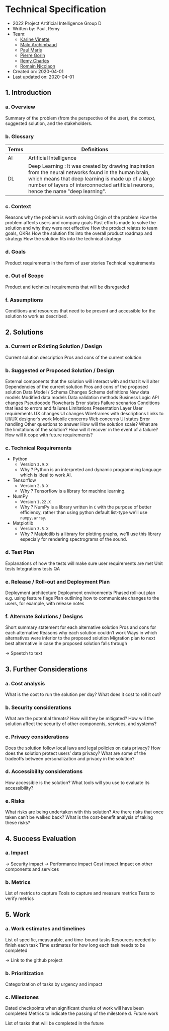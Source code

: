 <!-- doc: https://stackoverflow.blog/2020/04/06/a-practical-guide-to-writing-technical-specs/ -->

# Technical Specification

- 2022 Project Artificial Intelligence Group D
- Written by: Paul, Remy
- Team:
    - [Karine Vinette](https://github.com/KarineVinette)
    - [Malo Archimbaud](https://github.com/Malo-Archimbaud)
    - [Paul Maris](https://github.com/PaulMarisOUMary) 
    - [Pierre Gorin](https://github.com/Pierre2103)
    - [Remy Charles](https://github.com/RemyCHARLES)
    - [Romain Nicolaon](https://github.com/RomainNicolaon)
- Created on: 2020-04-01
- Last updated on: 2020-04-01

## 1. Introduction

### a. Overview
<!-- ! TODO -->

Summary of the problem (from the perspective of the user), the context, suggested solution, and the stakeholders. 

### b. Glossary

| Terms | Definitions |
| ----- | ----------- |
| AI    | Artificial Intelligence |
| DL | Deep Learning : It was created by drawing inspiration from the neural networks found in the human brain, which means that deep learning is made up of a large number of layers of interconnected artificial neurons, hence the name "deep learning". |

### c. Context
<!-- ! TODO -->

Reasons why the problem is worth solving
Origin of the problem
How the problem affects users and company goals
Past efforts made to solve the solution and why they were not effective
How the product relates to team goals, OKRs
How the solution fits into the overall product roadmap and strategy
How the solution fits into the technical strategy

### d. Goals
<!-- ! TODO -->

Product requirements in the form of user stories 
Technical requirements

### e. Out of Scope
<!-- ! TODO -->

Product and technical requirements that will be disregarded

### f. Assumptions
<!-- ! TODO -->

Conditions and resources that need to be present and accessible for the solution to work as described. 

## 2. Solutions

### a. Current or Existing Solution / Design
<!-- ! TODO -->

Current solution description
Pros and cons of the current solution

### b. Suggested or Proposed Solution / Design 
<!-- ! TODO -->

External components that the solution will interact with and that it will alter
Dependencies of the current solution
Pros and cons of the proposed  solution 
Data Model / Schema Changes
Schema definitions
New data models
Modified data models
Data validation methods
Business Logic
API changes
Pseudocode
Flowcharts
Error states
Failure scenarios
Conditions that lead to errors and failures
Limitations
Presentation Layer
User requirements
UX changes
UI changes
Wireframes with descriptions
Links to UI/UX designer’s work
Mobile concerns
Web concerns
UI states
Error handling
Other questions to answer
How will the solution scale?
What are the limitations of the solution?
How will it recover in the event of a failure?
How will it cope with future requirements?

### c. Technical Requirements

- Python
    - Version `3.9.X`
    - Why ?
    Python is an interpreted and dynamic programming language which is ideal to work AI.
- Tensorflow
    - Version `2.8.X`
    - Why ?
    Tensorflow is a library for machine learning.
- NumPy
    - Version `1.22.X`
    - Why ?
    NumPy is a library written in `C` with the purpose of better efficiency, rather than using python default list-type we'll use `numpy.array`.
- Matplotlib
    - Version `3.5.X`
    - Why ?
    Matplotlib is a library for plotting graphs, we'll use this library especialy for rendering spectrograms of the sound.


### d. Test Plan
<!-- ! TODO -->

Explanations of how the tests will make sure user requirements are met
Unit tests
Integrations tests
QA

### e. Release / Roll-out and Deployment Plan
<!-- ! TODO -->

Deployment architecture 
Deployment environments
Phased roll-out plan e.g. using feature flags
Plan outlining how to communicate changes to the users, for example, with release notes

### f. Alternate Solutions / Designs
<!-- ! TODO -->

Short summary statement for each alternative solution
Pros and cons for each alternative
Reasons why each solution couldn’t work 
Ways in which alternatives were inferior to the proposed solution
Migration plan to next best alternative in case the proposed solution falls through

-> Speetch to text

## 3. Further Considerations

### a. Cost analysis
<!-- ! TODO -->

What is the cost to run the solution per day?
What does it cost to roll it out? 

### b. Security considerations
<!-- ! TODO -->

What are the potential threats?
How will they be mitigated?
How will the solution affect the security of other components, services, and systems?

### c. Privacy considerations
<!-- ! TODO -->

Does the solution follow local laws and legal policies on data privacy?
How does the solution protect users’ data privacy?
What are some of the tradeoffs between personalization and privacy in the solution? 

### d. Accessibility considerations
<!-- ! TODO -->

How accessible is the solution?
What tools will you use to evaluate its accessibility? 

### e. Risks
<!-- ! TODO -->

What risks are being undertaken with this solution?
Are there risks that once taken can’t be walked back?
What is the cost-benefit analysis of taking these risks? 

## 4. Success Evaluation

### a. Impact
<!-- ! TODO -->

-> Security impact
-> Performance impact
Cost impact
Impact on other components and services

### b. Metrics
<!-- ! TODO -->

List of metrics to capture
Tools to capture and measure metrics
Tests to verify metrics

## 5. Work

### a. Work estimates and timelines
<!-- ! TODO -->

List of specific, measurable, and time-bound tasks
Resources needed to finish each task
Time estimates for how long each task needs to be completed

-> Link to the github project

### b. Prioritization
<!-- ! TODO -->

Categorization of tasks by urgency and impact

### c. Milestones
<!-- ! TODO -->

Dated checkpoints when significant chunks of work will have been completed
Metrics to indicate the passing of the milestone
d. Future work

List of tasks that will be completed in the future